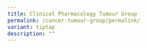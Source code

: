 ```yaml
---
title: Clinical Pharmacology Tumour Group
permalink: /cancer-tumour-group/permalink/
variant: tiptap
description: ""
---
```

